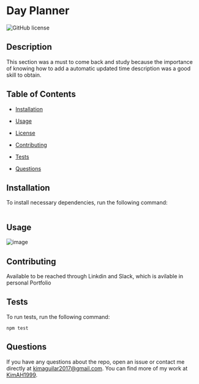 # Day Planner
![GitHub license](https://img.shields.io/badge/license-MIT-blue.svg)

## Description

This section was a must to come back and study because the importance of knowing how to add a automatic updated time description was a good skill to obtain. 

## Table of Contents 

* [Installation](#installation)

* [Usage](#usage)

* [License](#license)

* [Contributing](#contributing)

* [Tests](#tests)

* [Questions](#questions)

## Installation

To install necessary dependencies, run the following command:

```

```

## Usage

![image](https://user-images.githubusercontent.com/87666809/157984012-70102297-386c-490c-81e8-26d43d9fdd69.png)
  
## Contributing

Available to be reached through Linkdin and Slack, which is avilable in personal Portfolio

## Tests

To run tests, run the following command:

```
npm test
```

## Questions

If you have any questions about the repo, open an issue or contact me directly at kimaguilar2017@gmail.com. You can find more of my work at [KimAH1999](https://github.com/KimAH1999/).

